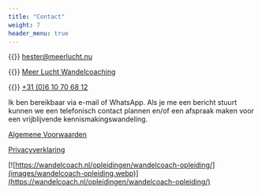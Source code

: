 ```yaml
---
title: "Contact"
weight: 7
header_menu: true
---
```


{{<icon class="fa fa-envelope">}}&nbsp;[hester@meerlucht.nu](mailto:hester@meerlucht.nu)

{{<icon class="fa fa-linkedin">}}&nbsp;[Meer Lucht Wandelcoaching](https://www.linkedin.com/company/meer-lucht-wandelcoaching/)

{{<icon class="fa fa-phone">}}&nbsp;[+31 (0)6 10 70 68 12](tel:+31610706812)

Ik ben bereikbaar via e-mail of WhatsApp. Als je me een bericht stuurt kunnen we een telefonisch contact plannen en/of een afspraak maken voor een vrijblijvende kennismakingswandeling.


[Algemene Voorwaarden](documents/algemene-voorwaarden.pdf)

[Privacyverklaring](documents/privacy-verklaring.pdf)

[![https://wandelcoach.nl/opleidingen/wandelcoach-opleiding/](images/wandelcoach-opleiding.webp)](https://wandelcoach.nl/opleidingen/wandelcoach-opleiding/)
